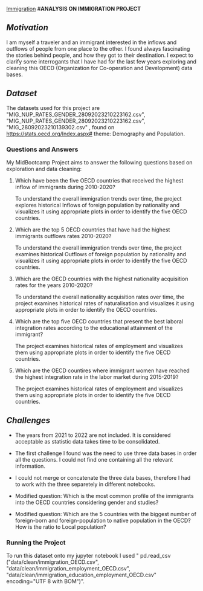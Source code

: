 [Immigration](mid_project/pictures/logo.png)
#**ANALYSIS ON IMMIGRATION PROJECT**

## *Motivation*

I am myself a traveler and an immigrant interested in the inflows and outflows of people from one place to the other. I found always fascinating the stories behind people, and how they got to their destination. I expect to clarify some interrogants that I have had for the last few years exploring and cleaning this OECD (Organization for Co-operation and Development) data bases. 

## *Dataset*
The datasets used for this project are  "MIG_NUP_RATES_GENDER_28092023210223162.csv", "MIG_NUP_RATES_GENDER_28092023210223162.csv", "MIG_28092023210139302.csv" , found on https://stats.oecd.org/Index.aspx# theme: Demography and Population.

### **Questions and Answers**

My MidBootcamp Project aims to answer the following questions based on exploration and data cleaning: 

1. Which have been the five OECD countries that received the highest inflow of immigrants during 2010-2020? 

    To understand the overall immigration trends over time, the project explores historical Inflows of foreign population by nationality and visualizes it using appropriate plots 
    in order to identify the five OECD countries.

2. Which are the top 5 OECD countries that have had the highest immigrants outflows rates 2010-2020? 

    To understand the overall immigration trends over time, the project examines historical Outflows of foreign population by nationality and visualizes it using appropriate plots
    in order to identify the five OECD countries.

3. Which are the OECD countries with the highest nationality acquisition rates for the years 2010-2020?

    To understand the overall nationality acquisition rates over time, the project examines historical rates of naturalisation and visualizes it using appropriate plots
    in order to identify the OECD countries.

4. Which are the top five OECD countries that present the best laboral integration rates according to the educational attainment of the immigrant?

    The project examines historical rates of employment and visualizes them using appropriate plots
    in order to identify the five OECD countries.

5. Which are the OECD countires where immigrant women have reached the highest integration rate in the labor market during 2015-2019?

    The project examines historical rates of employment and visualizes them using appropriate plots
    in order to identify the five OECD countries.

## *Challenges*

- The years from 2021 to 2022 are not included. It is considered acceptable as statistic data takes time to be consolidated.

- The first challenge I found was the need to use three data bases in order all the questions. I could not find one containing all the relevant information.

- I could not merge or concatenate the three data bases, therefore I had to work with the three separetely in different notebooks. 

- Modified question: Which is the most common profile of the immigrants into the OECD countries considering gender and studies?
   
- Modified question: Which are the 5 countries with the biggest number of foreign-born and foreign-population to native population in the OECD? How is the ratio to Local population?

### Running the Project
To run this dataset onto my jupyter notebook I used " pd.read_csv ("data/clean/immigration_OECD.csv", "data/clean/immigration_employment_OECD.csv", "data/clean/immigration_education_employment_OECD.csv" encoding="UTF 8 with BOM")".